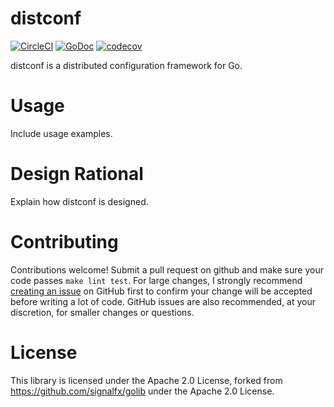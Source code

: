 # distconf
[![CircleCI](https://circleci.com/gh/cep21/distconf.svg)](https://circleci.com/gh/cep21/distconf)
[![GoDoc](https://godoc.org/github.com/cep21/distconf?status.svg)](https://godoc.org/github.com/cep21/distconf)
[![codecov](https://codecov.io/gh/cep21/distconf/branch/master/graph/badge.svg)](https://codecov.io/gh/cep21/distconf)

distconf is a distributed configuration framework for Go.

# Usage

Include usage examples.

# Design Rational

Explain how distconf is designed.

# Contributing

Contributions welcome!  Submit a pull request on github and make sure your code passes `make lint test`.  For
large changes, I strongly recommend [creating an issue](https://github.com/cep21/distconf/issues) on GitHub first to
confirm your change will be accepted before writing a lot of code.  GitHub issues are also recommended, at your discretion,
for smaller changes or questions.

# License

This library is licensed under the Apache 2.0 License, forked from https://github.com/signalfx/golib
under the Apache 2.0 License.